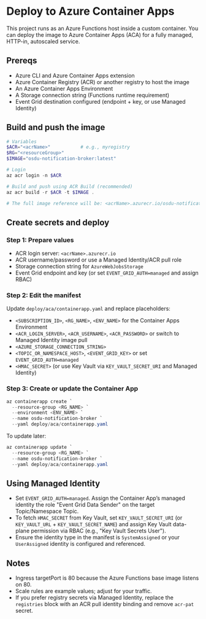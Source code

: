 # Deploy to Azure Container Apps

This project runs as an Azure Functions host inside a custom container. You can deploy the image to Azure Container Apps (ACA) for a fully managed, HTTP-in, autoscaled service.

## Prereqs

- Azure CLI and Azure Container Apps extension
- Azure Container Registry (ACR) or another registry to host the image
- An Azure Container Apps Environment
- A Storage connection string (Functions runtime requirement)
- Event Grid destination configured (endpoint + key, or use Managed Identity)

## Build and push the image

```powershell
# Variables
$ACR="<acrName>"           # e.g., myregistry
$RG="<resourceGroup>"
$IMAGE="osdu-notification-broker:latest"

# Login
az acr login -n $ACR

# Build and push using ACR Build (recommended)
az acr build -r $ACR -t $IMAGE .

# The full image reference will be: <acrName>.azurecr.io/osdu-notification-broker:latest
```

## Create secrets and deploy

### Step 1: Prepare values

- ACR login server: `<acrName>.azurecr.io`
- ACR username/password or use a Managed Identity/ACR pull role
- Storage connection string for `AzureWebJobsStorage`
- Event Grid endpoint and key (or set `EVENT_GRID_AUTH=managed` and assign RBAC)

### Step 2: Edit the manifest

Update `deploy/aca/containerapp.yaml` and replace placeholders:

- `<SUBSCRIPTION_ID>`, `<RG_NAME>`, `<ENV_NAME>` for the Container Apps Environment
- `<ACR_LOGIN_SERVER>`, `<ACR_USERNAME>`, `<ACR_PASSWORD>` or switch to Managed Identity image pull
- `<AZURE_STORAGE_CONNECTION_STRING>`
- `<TOPIC_OR_NAMESPACE_HOST>`, `<EVENT_GRID_KEY>` or set `EVENT_GRID_AUTH=managed`
- `<HMAC_SECRET>` (or use Key Vault via `KEY_VAULT_SECRET_URI` and Managed Identity)

### Step 3: Create or update the Container App

```powershell
az containerapp create `
  --resource-group <RG_NAME> `
  --environment <ENV_NAME> `
  --name osdu-notification-broker `
  --yaml deploy/aca/containerapp.yaml
```

To update later:

```powershell
az containerapp update `
  --resource-group <RG_NAME> `
  --name osdu-notification-broker `
  --yaml deploy/aca/containerapp.yaml
```

## Using Managed Identity

- Set `EVENT_GRID_AUTH=managed`. Assign the Container App’s managed identity the role "Event Grid Data Sender" on the target Topic/Namespace Topic.
- To fetch `HMAC_SECRET` from Key Vault, set `KEY_VAULT_SECRET_URI` (or `KEY_VAULT_URL` + `KEY_VAULT_SECRET_NAME`) and assign Key Vault data-plane permission via RBAC (e.g., "Key Vault Secrets User").
- Ensure the identity type in the manifest is `SystemAssigned` or your `UserAssigned` identity is configured and referenced.

## Notes

- Ingress targetPort is 80 because the Azure Functions base image listens on 80.
- Scale rules are example values; adjust for your traffic.
- If you prefer registry secrets via Managed Identity, replace the `registries` block with an ACR pull identity binding and remove `acr-pat` secret.
